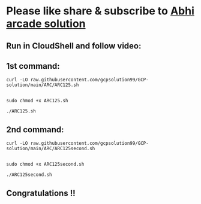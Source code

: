 # Please like share & subscribe to [Abhi arcade solution](http://www.youtube.com/@Abhi_Arcade_Solution)

## Run in CloudShell and follow video:

## 1st command:

```
curl -LO raw.githubusercontent.com/gcpsolution99/GCP-solution/main/ARC/ARC125.sh


sudo chmod +x ARC125.sh

./ARC125.sh
```
## 2nd command:
```
curl -LO raw.githubusercontent.com/gcpsolution99/GCP-solution/main/ARC/ARC125second.sh


sudo chmod +x ARC125second.sh

./ARC125second.sh
```





## Congratulations !!
